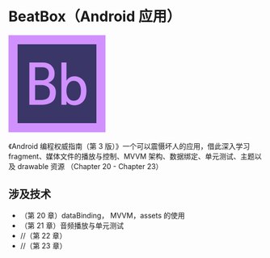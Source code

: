 # BeatBox（Android 应用）

![](Readme/ic_beatbox.png)

《Android 编程权威指南（第 3 版）》一个可以震慑坏人的应用，借此深入学习 fragment、媒体文件的播放与控制、MVVM 架构、数据绑定、单元测试、主题以及 drawable 资源
（Chapter 20 - Chapter 23）

## 涉及技术

- （第 20 章）dataBinding， MVVM，assets 的使用
- （第 21 章）音频播放与单元测试
- //（第 22 章）
- //（第 23 章）